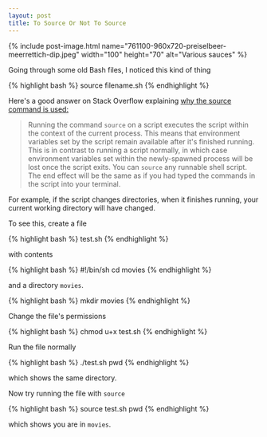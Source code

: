 ```yaml
---
layout: post
title: To Source Or Not To Source
---
```


{% include post-image.html name="761100-960x720-preiselbeer-meerrettich-dip.jpeg" width="100" height="70" alt="Various sauces" %}

Going through some old Bash files, I noticed this kind of thing

{% highlight bash %}
source filename.sh
{% endhighlight %}

Here's a good answer on Stack Overflow explaining [why the source command is used:]("http://stackoverflow.com/questions/9326695/what-occurs-when-a-file-is-source-d-in-unix-linux-context")

> Running the command `source` on a script executes the script within the context of the current process. This means that environment variables set by the script remain available after it's finished running. This is in contrast to running a script normally, in which case environment variables set within the newly-spawned process will be lost once the script exits.
You can `source` any runnable shell script. The end effect will be the same as if you had typed the commands in the script into your terminal. 

For example, if the script changes directories, when it finishes running, your current working directory will have changed.

To see this, create a file

{% highlight bash %}
test.sh
{% endhighlight %}

with contents

{% highlight bash %}
#!/bin/sh
cd movies
{% endhighlight %}

and a directory `movies`.

{% highlight bash %}
mkdir movies
{% endhighlight %}

Change the file's permissions

{% highlight bash %}
chmod u+x test.sh
{% endhighlight %}

Run the file normally

{% highlight bash %}
./test.sh
pwd
{% endhighlight %}

which shows the same directory.

Now try running the file with `source`

{% highlight bash %}
source test.sh
pwd
{% endhighlight %}

which shows you are in `movies`.